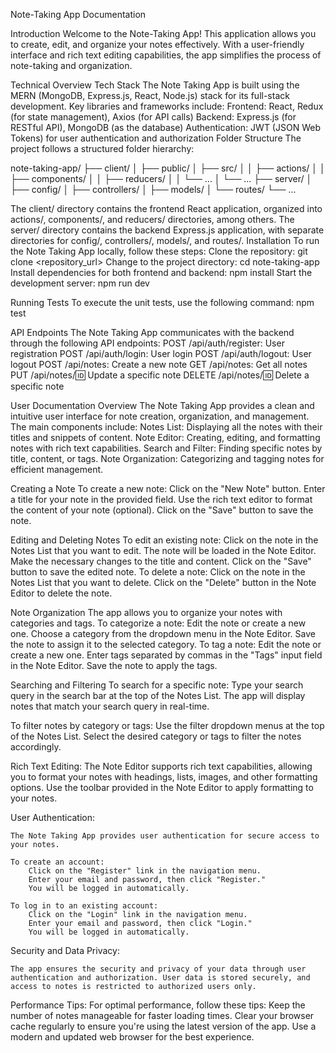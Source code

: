 Note-Taking App Documentation

                                                                                                

Introduction
Welcome to the Note-Taking App! 
This application allows you to create, edit, and organize your notes effectively. With a user-friendly interface and rich text editing capabilities, the app simplifies the process of note-taking and organization.

Technical Overview
Tech Stack
The Note Taking App is built using the MERN (MongoDB, Express.js, React, Node.js) stack for its full-stack development. Key libraries and frameworks include:
Frontend: React, Redux (for state management), Axios (for API calls)
Backend: Express.js (for RESTful API), MongoDB (as the database)
Authentication: JWT (JSON Web Tokens) for user authentication and authorization
Folder Structure
The project follows a structured folder hierarchy:

note-taking-app/
  ├── client/
  │   ├── public/
  │   ├── src/
  │   │   ├── actions/
  │   │   ├── components/
  │   │   ├── reducers/
  │   │   └── ...
  │   └── ...
  ├── server/
  │   ├── config/
  │   ├── controllers/
  │   ├── models/
  │   └── routes/
  └── ...

The client/ directory contains the frontend React application, organized into actions/, components/, and reducers/ directories, among others.
The server/ directory contains the backend Express.js application, with separate directories for config/, controllers/, models/, and routes/.
Installation
To run the Note Taking App locally, follow these steps:
Clone the repository: git clone <repository_url>
Change to the project directory: cd note-taking-app
Install dependencies for both frontend and backend: npm install
Start the development server: npm run dev


Running Tests
To execute the unit tests, use the following command: npm test

API Endpoints
The Note Taking App communicates with the backend through the following API endpoints:
POST /api/auth/register: User registration
POST /api/auth/login: User login
POST /api/auth/logout: User logout
POST /api/notes: Create a new note
GET /api/notes: Get all notes
PUT /api/notes/:id: Update a specific note
DELETE /api/notes/:id: Delete a specific note


User Documentation
Overview
The Note Taking App provides a clean and intuitive user interface for note creation, organization, and management. The main components include:
Notes List: Displaying all the notes with their titles and snippets of content.
Note Editor: Creating, editing, and formatting notes with rich text capabilities.
Search and Filter: Finding specific notes by title, content, or tags.
Note Organization: Categorizing and tagging notes for efficient management.


Creating a Note
To create a new note:
    Click on the "New Note" button.
    Enter a title for your note in the provided field.
    Use the rich text editor to format the content of your note (optional).
    Click on the "Save" button to save the note.

Editing and Deleting Notes
To edit an existing note:
    Click on the note in the Notes List that you want to edit.
    The note will be loaded in the Note Editor.
    Make the necessary changes to the title and content.
    Click on the "Save" button to save the edited note.
To delete a note:
    Click on the note in the Notes List that you want to delete.
    Click on the "Delete" button in the Note Editor to delete the note.

Note Organization
The app allows you to organize your notes with categories and tags. 
To categorize a note:
    Edit the note or create a new one.
    Choose a category from the dropdown menu in the Note Editor.
    Save the note to assign it to the selected category.
To tag a note:
    Edit the note or create a new one.
    Enter tags separated by commas in the "Tags" input field in the Note Editor.
    Save the note to apply the tags.


    

Searching and Filtering
To search for a specific note:
    Type your search query in the search bar at the top of the Notes List.
    The app will display notes that match your search query in real-time.

To filter notes by category or tags:
    Use the filter dropdown menus at the top of the Notes List.
    Select the desired category or tags to filter the notes accordingly.


Rich Text Editing:
    The Note Editor supports rich text capabilities, allowing you to format your notes with headings, lists, images, and other formatting options. Use the toolbar provided in the Note Editor to apply formatting to your notes.

User Authentication:

    The Note Taking App provides user authentication for secure access to your notes. 

    To create an account:
        Click on the "Register" link in the navigation menu.
        Enter your email and password, then click "Register."
        You will be logged in automatically.

    To log in to an existing account:
        Click on the "Login" link in the navigation menu.
        Enter your email and password, then click "Login."
        You will be logged in automatically.

Security and Data Privacy:

    The app ensures the security and privacy of your data through user authentication and authorization. User data is stored securely, and access to notes is restricted to authorized users only.
Performance Tips:
    For optimal performance, follow these tips:
    Keep the number of notes manageable for faster loading times.
    Clear your browser cache regularly to ensure you're using the latest version of the app.
    Use a modern and updated web browser for the best experience.



